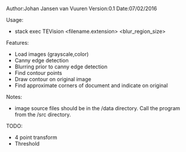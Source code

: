 Author:Johan Jansen van Vuuren
Version:0.1
Date:07/02/2016

Usage:
 - stack exec TEVision <filename.extension> <blur_region_size>

Features:
 - Load images (grayscale,color)
 - Canny edge detection
 - Blurring prior to canny edge detection
 - Find contour points
 - Draw contour on original image
 - Find approximate corners of document and indicate on original
 
Notes:
 - image source files should be in the /data directory.  Call the program from the /src directory.

TODO:
 - 4 point transform
 - Threshold
 
